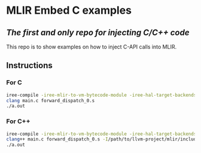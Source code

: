 # MLIR Embed C examples
## _The first and only repo for injecting C/C++ code_

This repo is to show examples on how to inject C-API calls into MLIR.

## Instructions
### For C
```bash
iree-compile -iree-mlir-to-vm-bytecode-module -iree-hal-target-backends=dylib-llvm-aot --mlir-print-ir-after-all -iree-llvm-link-static --iree-codegen-inject-code=true --iree-memory-promotion-capi mlir_add_fp16.mlir -o /tmp/add.dylib 2> /tmp/dump.log
clang main.c forward_dispatch_0.s
./a.out
```
### For C++
```bash
iree-compile -iree-mlir-to-vm-bytecode-module -iree-hal-target-backends=dylib-llvm-aot --mlir-print-ir-after-all -iree-llvm-link-static --iree-codegen-inject-code=true --iree-memory-promotion-capi mlir_add_fp16.mlir -o /tmp/add.dylib 2> /tmp/dump.log
clang++ main.c forward_dispatch_0.s -I/path/to/llvm-project/mlir/include
./a.out
```
